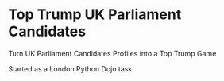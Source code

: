 # Top Trump UK Parliament Candidates
Turn UK Parliament Candidates Profiles into a Top Trump Game

Started as a London Python Dojo task
